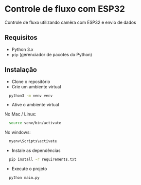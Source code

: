 # Controle de fluxo com ESP32

Controle de fluxo utilizando camêra com ESP32 e envio de dados

## Requisitos

- Python 3.x
- `pip` (gerenciador de pacotes do Python)

## Instalação

- Clone o repositório
- Crie um ambiente virtual

```bash
  python3 -m venv venv
```

- Ative o ambiente virtual

No Mac / Linux:

```bash
  source venv/bin/activate
```

No windows:

```bash
  myenv\Scripts\activate
```

- Instale as dependências

```bash
  pip install -r requirements.txt
```

- Execute o projeto

```bash
  python main.py
```
